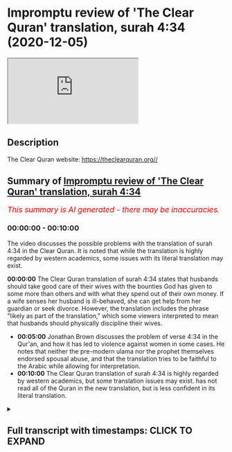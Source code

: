 # Impromptu review of 'The Clear Quran' translation, surah 4:34 (2020-12-05)

<iframe loading='lazy' src='https://www.youtube.com/embed/JhkYto2hX44'></iframe>

## Description

The Clear Quran website: https://theclearquran.org//

## Summary of [Impromptu review of 'The Clear Quran' translation, surah 4:34](https://www.youtube.com/watch?v=JhkYto2hX44)


*<span style="color:red; font-size:125%">This summary is AI generated - there may be inaccuracies</span>. [](/)*

### <a onclick="modifyYTiframeseektime('0')">00:00:00</a> - <a onclick="modifyYTiframeseektime('600')">00:10:00</a>

The video discusses the possible problems with the translation of surah 4:34 in the Clear Quran. It is noted that while the translation is highly regarded by western academics, some issues with its literal translation may exist.

**<a onclick="modifyYTiframeseektime('0')">00:00:00</a>** The Clear Quran translation of surah 4:34 states that husbands should take good care of their wives with the bounties God has given to some more than others and with what they spend out of their own money. If a wife senses her husband is ill-behaved, she can get help from her guardian or seek divorce. However, the translation includes the phrase "likely as part of the translation," which some viewers interpreted to mean that husbands should physically discipline their wives.
* **<a onclick="modifyYTiframeseektime('300')">00:05:00</a>** Jonathan Brown discusses the problem of verse 4:34 in the Qur'an, and how it has led to violence against women in some cases. He notes that neither the pre-modern ulama nor the prophet themselves endorsed spousal abuse, and that the translation tries to be faithful to the Arabic while allowing for interpretation.
* **<a onclick="modifyYTiframeseektime('600')">00:10:00</a>** The Clear Quran translation of surah 4:34 is highly regarded by western academics, but some translation issues may exist. has not read all of the Quran in the new translation, but is less confident in its literal translation.

<details><summary><h2>Full transcript with timestamps: CLICK TO EXPAND</h2></summary>

<a onclick="modifyYTiframeseektime('0')">0:00:00</a> um hello in this um uh impromptu  
<a onclick="modifyYTiframeseektime('3')">0:00:03</a> episode uh i just wanted to uh relay  
<a onclick="modifyYTiframeseektime('6')">0:00:06</a> something that happened to me earlier  
<a onclick="modifyYTiframeseektime('7')">0:00:07</a> today i was up in kilburn not far from  
<a onclick="modifyYTiframeseektime('9')">0:00:09</a> where i live in  
<a onclick="modifyYTiframeseektime('10')">0:00:10</a> here in london uh just talking to some  
<a onclick="modifyYTiframeseektime('12')">0:00:12</a> of the brothers  
<a onclick="modifyYTiframeseektime('13')">0:00:13</a> giving dowa there as they do every  
<a onclick="modifyYTiframeseektime('15')">0:00:15</a> saturday when they can and there's not a  
<a onclick="modifyYTiframeseektime('17')">0:00:17</a> lockdown  
<a onclick="modifyYTiframeseektime('18')">0:00:18</a> and um there's a new translation of the  
<a onclick="modifyYTiframeseektime('20')">0:00:20</a> quran uh they had on the  
<a onclick="modifyYTiframeseektime('21')">0:00:21</a> their desk there with the dow material  
<a onclick="modifyYTiframeseektime('24')">0:00:24</a> and uh this  
<a onclick="modifyYTiframeseektime('25')">0:00:25</a> is the uh quran here  
<a onclick="modifyYTiframeseektime('29')">0:00:29</a> so um we hope you can make that out it's  
<a onclick="modifyYTiframeseektime('31')">0:00:31</a> uh  
<a onclick="modifyYTiframeseektime('32')">0:00:32</a> the clear quran a thematic english  
<a onclick="modifyYTiframeseektime('34')">0:00:34</a> translation by dr mustafa  
<a onclick="modifyYTiframeseektime('36')">0:00:36</a> kattab and uh it's published by aira  
<a onclick="modifyYTiframeseektime('39')">0:00:39</a> based here in london  
<a onclick="modifyYTiframeseektime('40')">0:00:40</a> uh one i one reason and i hear a project  
<a onclick="modifyYTiframeseektime('44')">0:00:44</a> so this is an official quran uh  
<a onclick="modifyYTiframeseektime('46')">0:00:46</a> published by  
<a onclick="modifyYTiframeseektime('47')">0:00:47</a> them and um i just want to do a quick  
<a onclick="modifyYTiframeseektime('49')">0:00:49</a> review of this  
<a onclick="modifyYTiframeseektime('50')">0:00:50</a> new translation now obviously i haven't  
<a onclick="modifyYTiframeseektime('52')">0:00:52</a> read it all but what i did do perhaps a  
<a onclick="modifyYTiframeseektime('55')">0:00:55</a> little bit misjust  
<a onclick="modifyYTiframeseektime('56')">0:00:56</a> mischievously i went straight to verse  
<a onclick="modifyYTiframeseektime('59')">0:00:59</a> 434. now why would i do that well i'll  
<a onclick="modifyYTiframeseektime('61')">0:01:01</a> explain why in a minute but  
<a onclick="modifyYTiframeseektime('63')">0:01:03</a> i read the verse um in the translation  
<a onclick="modifyYTiframeseektime('66')">0:01:06</a> and i'm  
<a onclick="modifyYTiframeseektime('66')">0:01:06</a> aware of some of the arabic issues  
<a onclick="modifyYTiframeseektime('68')">0:01:08</a> actually having read  
<a onclick="modifyYTiframeseektime('70')">0:01:10</a> a really good scholarly discussion of  
<a onclick="modifyYTiframeseektime('72')">0:01:12</a> this very verse  
<a onclick="modifyYTiframeseektime('74')">0:01:14</a> in this book in jonathan brown's  
<a onclick="modifyYTiframeseektime('76')">0:01:16</a> misquoting  
<a onclick="modifyYTiframeseektime('77')">0:01:17</a> muhammad where um on page 274 275  
<a onclick="modifyYTiframeseektime('81')">0:01:21</a> uh uh he discusses the various  
<a onclick="modifyYTiframeseektime('84')">0:01:24</a> translations  
<a onclick="modifyYTiframeseektime('85')">0:01:25</a> of this text and the uh the different  
<a onclick="modifyYTiframeseektime('88')">0:01:28</a> motivations behind them and the problems  
<a onclick="modifyYTiframeseektime('90')">0:01:30</a> it causes  
<a onclick="modifyYTiframeseektime('91')">0:01:31</a> people uh this text in the arabic and  
<a onclick="modifyYTiframeseektime('93')">0:01:33</a> why they translated differently so  
<a onclick="modifyYTiframeseektime('94')">0:01:34</a> sort of read it in my trusty uh abdel  
<a onclick="modifyYTiframeseektime('97')">0:01:37</a> haleem  
<a onclick="modifyYTiframeseektime('98')">0:01:38</a> english translation and this is a very  
<a onclick="modifyYTiframeseektime('101')">0:01:41</a> well known verse i read the whole of the  
<a onclick="modifyYTiframeseektime('103')">0:01:43</a> verse  
<a onclick="modifyYTiframeseektime('104')">0:01:44</a> in context and then i will read this new  
<a onclick="modifyYTiframeseektime('107')">0:01:47</a> clear  
<a onclick="modifyYTiframeseektime('107')">0:01:47</a> quran and you can see why i'm making a  
<a onclick="modifyYTiframeseektime('110')">0:01:50</a> video of it hopefully  
<a onclick="modifyYTiframeseektime('112')">0:01:52</a> so in this good reliable translation it  
<a onclick="modifyYTiframeseektime('114')">0:01:54</a> says husbands should take good care of  
<a onclick="modifyYTiframeseektime('116')">0:01:56</a> their wives  
<a onclick="modifyYTiframeseektime('117')">0:01:57</a> with the bounties god has given to some  
<a onclick="modifyYTiframeseektime('119')">0:01:59</a> more than others  
<a onclick="modifyYTiframeseektime('121')">0:02:01</a> and with what they spend out of their  
<a onclick="modifyYTiframeseektime('122')">0:02:02</a> own money righteous wives are devout  
<a onclick="modifyYTiframeseektime('125')">0:02:05</a> and guard what god would have them guard  
<a onclick="modifyYTiframeseektime('128')">0:02:08</a> in their husband's  
<a onclick="modifyYTiframeseektime('129')">0:02:09</a> absence if you fear high-mindedness from  
<a onclick="modifyYTiframeseektime('132')">0:02:12</a> your wives remind them  
<a onclick="modifyYTiframeseektime('134')">0:02:14</a> of the teaching of god then ignore them  
<a onclick="modifyYTiframeseektime('138')">0:02:18</a> then hit them if they obey you you have  
<a onclick="modifyYTiframeseektime('141')">0:02:21</a> no right to act against them  
<a onclick="modifyYTiframeseektime('142')">0:02:22</a> god is most high and great now the bit i  
<a onclick="modifyYTiframeseektime('146')">0:02:26</a> was interested in is  
<a onclick="modifyYTiframeseektime('147')">0:02:27</a> then hit them that that bit and the  
<a onclick="modifyYTiframeseektime('149')">0:02:29</a> arrow because a note here  
<a onclick="modifyYTiframeseektime('150')">0:02:30</a> is um it says to the bottom of the page  
<a onclick="modifyYTiframeseektime('152')">0:02:32</a> this signifies  
<a onclick="modifyYTiframeseektime('154')">0:02:34</a> a single slap as is clear from the  
<a onclick="modifyYTiframeseektime('156')">0:02:36</a> circumstances of the revelation of this  
<a onclick="modifyYTiframeseektime('159')">0:02:39</a> verse  
<a onclick="modifyYTiframeseektime('160')">0:02:40</a> see also abdul haleem understanding the  
<a onclick="modifyYTiframeseektime('162')">0:02:42</a> quran  
<a onclick="modifyYTiframeseektime('163')">0:02:43</a> pages 46-54 so he's referring to his own  
<a onclick="modifyYTiframeseektime('167')">0:02:47</a> a separate work where there's a quite a  
<a onclick="modifyYTiframeseektime('169')">0:02:49</a> big discussion of that  
<a onclick="modifyYTiframeseektime('171')">0:02:51</a> so i'm aware of the arabic the arabic  
<a onclick="modifyYTiframeseektime('173')">0:02:53</a> does have hit  
<a onclick="modifyYTiframeseektime('174')">0:02:54</a> or strike that is the literal meaning of  
<a onclick="modifyYTiframeseektime('177')">0:02:57</a> the word as translated here  
<a onclick="modifyYTiframeseektime('180')">0:03:00</a> um so let's before i go down to how we  
<a onclick="modifyYTiframeseektime('182')">0:03:02</a> interpret this verse  
<a onclick="modifyYTiframeseektime('184')">0:03:04</a> let me just read to you from this new  
<a onclick="modifyYTiframeseektime('186')">0:03:06</a> clear quran  
<a onclick="modifyYTiframeseektime('188')">0:03:08</a> so it should be even clearer so what  
<a onclick="modifyYTiframeseektime('189')">0:03:09</a> does it say men  
<a onclick="modifyYTiframeseektime('191')">0:03:11</a> are are the caretakers of women as  
<a onclick="modifyYTiframeseektime('194')">0:03:14</a> men have been provisioned by god over  
<a onclick="modifyYTiframeseektime('196')">0:03:16</a> women  
<a onclick="modifyYTiframeseektime('197')">0:03:17</a> and tasked with supporting them  
<a onclick="modifyYTiframeseektime('199')">0:03:19</a> financially and righteous women  
<a onclick="modifyYTiframeseektime('201')">0:03:21</a> are devoutly obedient and when alone  
<a onclick="modifyYTiframeseektime('204')">0:03:24</a> protective of what god has entrusted  
<a onclick="modifyYTiframeseektime('206')">0:03:26</a> them with and if you sense ill  
<a onclick="modifyYTiframeseektime('209')">0:03:29</a> conduct from your women advise them  
<a onclick="modifyYTiframeseektime('211')">0:03:31</a> first  
<a onclick="modifyYTiframeseektime('212')">0:03:32</a> if they persist do not share their beds  
<a onclick="modifyYTiframeseektime('216')">0:03:36</a> but if they still persist then  
<a onclick="modifyYTiframeseektime('218')">0:03:38</a> discipline them light  
<a onclick="modifyYTiframeseektime('219')">0:03:39</a> gently discipline them gently but if  
<a onclick="modifyYTiframeseektime('222')">0:03:42</a> they change their ways  
<a onclick="modifyYTiframeseektime('223')">0:03:43</a> do not be unjust to them surely god is  
<a onclick="modifyYTiframeseektime('225')">0:03:45</a> most high or great  
<a onclick="modifyYTiframeseektime('227')">0:03:47</a> so if they still persist then discipline  
<a onclick="modifyYTiframeseektime('230')">0:03:50</a> them  
<a onclick="modifyYTiframeseektime('230')">0:03:50</a> gently discipline them gently um  
<a onclick="modifyYTiframeseektime('235')">0:03:55</a> this is obviously not a translation this  
<a onclick="modifyYTiframeseektime('237')">0:03:57</a> is a an interpretive  
<a onclick="modifyYTiframeseektime('240')">0:04:00</a> view of what they want the english to  
<a onclick="modifyYTiframeseektime('242')">0:04:02</a> say  
<a onclick="modifyYTiframeseektime('244')">0:04:04</a> at the bottom of the page um there's  
<a onclick="modifyYTiframeseektime('246')">0:04:06</a> actually quite a helpful comment  
<a onclick="modifyYTiframeseektime('247')">0:04:07</a> to this very verse it says disciplining  
<a onclick="modifyYTiframeseektime('249')">0:04:09</a> one's wife gently  
<a onclick="modifyYTiframeseektime('251')">0:04:11</a> is the final resort the earliest  
<a onclick="modifyYTiframeseektime('253')">0:04:13</a> commentators understood  
<a onclick="modifyYTiframeseektime('255')">0:04:15</a> that this was to be light enough not to  
<a onclick="modifyYTiframeseektime('257')">0:04:17</a> leave a mark  
<a onclick="modifyYTiframeseektime('258')">0:04:18</a> it should be done with nothing bigger  
<a onclick="modifyYTiframeseektime('259')">0:04:19</a> than a tooth stick and should  
<a onclick="modifyYTiframeseektime('261')">0:04:21</a> be not be on the face prophet muhammad  
<a onclick="modifyYTiframeseektime('265')">0:04:25</a> said to his companions  
<a onclick="modifyYTiframeseektime('266')">0:04:26</a> do not beat the female servants of god  
<a onclick="modifyYTiframeseektime('269')">0:04:29</a> he said that honorable husbands do not  
<a onclick="modifyYTiframeseektime('271')">0:04:31</a> beat their wives  
<a onclick="modifyYTiframeseektime('272')">0:04:32</a> and he himself never hit a woman or  
<a onclick="modifyYTiframeseektime('274')">0:04:34</a> servant if a woman feels her husband is  
<a onclick="modifyYTiframeseektime('276')">0:04:36</a> ill-behaved then she can get help  
<a onclick="modifyYTiframeseektime('278')">0:04:38</a> from her guardian or seek divorce now  
<a onclick="modifyYTiframeseektime('281')">0:04:41</a> that  
<a onclick="modifyYTiframeseektime('282')">0:04:42</a> comment is fine and that's indeed based  
<a onclick="modifyYTiframeseektime('284')">0:04:44</a> on the earlier sources  
<a onclick="modifyYTiframeseektime('286')">0:04:46</a> what i have a problem with is when it  
<a onclick="modifyYTiframeseektime('287')">0:04:47</a> says then discipline them likely as part  
<a onclick="modifyYTiframeseektime('289')">0:04:49</a> of the translation  
<a onclick="modifyYTiframeseektime('291')">0:04:51</a> um i don't know this is going to come up  
<a onclick="modifyYTiframeseektime('293')">0:04:53</a> it's going to be easy to see or not  
<a onclick="modifyYTiframeseektime('295')">0:04:55</a> if you can see that anyway um  
<a onclick="modifyYTiframeseektime('299')">0:04:59</a> this uh okay so what do we do what's  
<a onclick="modifyYTiframeseektime('302')">0:05:02</a> going on here  
<a onclick="modifyYTiframeseektime('303')">0:05:03</a> in um jonathan brown's excellent book he  
<a onclick="modifyYTiframeseektime('306')">0:05:06</a> discusses as i say this  
<a onclick="modifyYTiframeseektime('307')">0:05:07</a> very subject and the problems uh that  
<a onclick="modifyYTiframeseektime('310')">0:05:10</a> this verse has caused in the minds of  
<a onclick="modifyYTiframeseektime('312')">0:05:12</a> some people particularly in the west  
<a onclick="modifyYTiframeseektime('315')">0:05:15</a> and um and then he makes this helpful  
<a onclick="modifyYTiframeseektime('318')">0:05:18</a> comment  
<a onclick="modifyYTiframeseektime('318')">0:05:18</a> on page 274. ironically the unstated  
<a onclick="modifyYTiframeseektime('322')">0:05:22</a> assumptions that many readers today  
<a onclick="modifyYTiframeseektime('324')">0:05:24</a> would generally see  
<a onclick="modifyYTiframeseektime('326')">0:05:26</a> as encasing the literal meaning of 434  
<a onclick="modifyYTiframeseektime('330')">0:05:30</a> were shared by none of the pre-modern  
<a onclick="modifyYTiframeseektime('332')">0:05:32</a> ulama the ulama the  
<a onclick="modifyYTiframeseektime('334')">0:05:34</a> islamic scholars they are in fact  
<a onclick="modifyYTiframeseektime('336')">0:05:36</a> totally foreign to the islamic tradition  
<a onclick="modifyYTiframeseektime('339')">0:05:39</a> so in other words just reading this as a  
<a onclick="modifyYTiframeseektime('340')">0:05:40</a> verse to beat your wife so to speak  
<a onclick="modifyYTiframeseektime('343')">0:05:43</a> is totally foreign to the islamic  
<a onclick="modifyYTiframeseektime('345')">0:05:45</a> tradition  
<a onclick="modifyYTiframeseektime('346')">0:05:46</a> the pre-modern language so it's not a  
<a onclick="modifyYTiframeseektime('348')">0:05:48</a> modernist issue that goes back  
<a onclick="modifyYTiframeseektime('349')">0:05:49</a> many centuries reading the verse as an  
<a onclick="modifyYTiframeseektime('351')">0:05:51</a> unambiguous legitimization of spousal  
<a onclick="modifyYTiframeseektime('354')">0:05:54</a> abuse  
<a onclick="modifyYTiframeseektime('355')">0:05:55</a> assumes that the quran should be read in  
<a onclick="modifyYTiframeseektime('357')">0:05:57</a> isolation  
<a onclick="modifyYTiframeseektime('358')">0:05:58</a> and that duties should be derived from  
<a onclick="modifyYTiframeseektime('361')">0:06:01</a> it unmediated  
<a onclick="modifyYTiframeseektime('363')">0:06:03</a> yet no pre-modern muslim school of  
<a onclick="modifyYTiframeseektime('365')">0:06:05</a> thought ever advocated that  
<a onclick="modifyYTiframeseektime('367')">0:06:07</a> except perhaps the earlier the early  
<a onclick="modifyYTiframeseektime('370')">0:06:10</a> karajaite extremists  
<a onclick="modifyYTiframeseektime('372')">0:06:12</a> and islamic modernists who claim they do  
<a onclick="modifyYTiframeseektime('375')">0:06:15</a> this today  
<a onclick="modifyYTiframeseektime('376')">0:06:16</a> cannot manage to do so consistently on  
<a onclick="modifyYTiframeseektime('378')">0:06:18</a> the contrary  
<a onclick="modifyYTiframeseektime('380')">0:06:20</a> muslim sects agree that the quran had to  
<a onclick="modifyYTiframeseektime('382')">0:06:22</a> be read through the prism  
<a onclick="modifyYTiframeseektime('384')">0:06:24</a> of the prophet's teachings as expounded  
<a onclick="modifyYTiframeseektime('386')">0:06:26</a> by the ulama  
<a onclick="modifyYTiframeseektime('388')">0:06:28</a> who then disagreed endlessly on what  
<a onclick="modifyYTiframeseektime('390')">0:06:30</a> those teachings should be  
<a onclick="modifyYTiframeseektime('392')">0:06:32</a> the ulima who articulated the islamic  
<a onclick="modifyYTiframeseektime('394')">0:06:34</a> tradition  
<a onclick="modifyYTiframeseektime('395')">0:06:35</a> were men taken as a whole however their  
<a onclick="modifyYTiframeseektime('398')">0:06:38</a> reading of 434  
<a onclick="modifyYTiframeseektime('400')">0:06:40</a> was characterized by neither the  
<a onclick="modifyYTiframeseektime('401')">0:06:41</a> interests of patriarchy  
<a onclick="modifyYTiframeseektime('403')">0:06:43</a> nor what is sometimes imagined to be an  
<a onclick="modifyYTiframeseektime('405')">0:06:45</a> untempered indifference to violence  
<a onclick="modifyYTiframeseektime('408')">0:06:48</a> rather the most salient theme in the  
<a onclick="modifyYTiframeseektime('410')">0:06:50</a> ulama's writings across the centuries  
<a onclick="modifyYTiframeseektime('412')">0:06:52</a> has been one of restricting  
<a onclick="modifyYTiframeseektime('414')">0:06:54</a> almost completely the apparent meaning  
<a onclick="modifyYTiframeseektime('417')">0:06:57</a> of the verse  
<a onclick="modifyYTiframeseektime('418')">0:06:58</a> this seems to have appeared with the  
<a onclick="modifyYTiframeseektime('420')">0:07:00</a> very first infallible  
<a onclick="modifyYTiframeseektime('422')">0:07:02</a> interpreter of god's revelation the  
<a onclick="modifyYTiframeseektime('424')">0:07:04</a> messenger of god himself  
<a onclick="modifyYTiframeseektime('426')">0:07:06</a> canonical sunni hadith collections quote  
<a onclick="modifyYTiframeseektime('428')">0:07:08</a> the prophet  
<a onclick="modifyYTiframeseektime('429')">0:07:09</a> at first teaching his followers do not  
<a onclick="modifyYTiframeseektime('432')">0:07:12</a> strike the female servants of god  
<a onclick="modifyYTiframeseektime('434')">0:07:14</a> and that of course is what's referenced  
<a onclick="modifyYTiframeseektime('435')">0:07:15</a> in the new translation  
<a onclick="modifyYTiframeseektime('437')">0:07:17</a> only when his lieutenant umar complained  
<a onclick="modifyYTiframeseektime('440')">0:07:20</a> about the media uh  
<a onclick="modifyYTiframeseektime('442')">0:07:22</a> the medinan women disrespecting their  
<a onclick="modifyYTiframeseektime('444')">0:07:24</a> husbands  
<a onclick="modifyYTiframeseektime('445')">0:07:25</a> as opposed to the more submissive meccan  
<a onclick="modifyYTiframeseektime('447')">0:07:27</a> wives to whom they were accustomed  
<a onclick="modifyYTiframeseektime('450')">0:07:30</a> did the prophet allow hitting them the  
<a onclick="modifyYTiframeseektime('452')">0:07:32</a> hadith continues  
<a onclick="modifyYTiframeseektime('454')">0:07:34</a> describing how a wave of 70 i  
<a onclick="modifyYTiframeseektime('457')">0:07:37</a> many women subsequently came complaining  
<a onclick="modifyYTiframeseektime('459')">0:07:39</a> to the prophet  
<a onclick="modifyYTiframeseektime('460')">0:07:40</a> about their husbands this led them to  
<a onclick="modifyYTiframeseektime('463')">0:07:43</a> declare that those men who  
<a onclick="modifyYTiframeseektime('465')">0:07:45</a> this led him the prophet to declare that  
<a onclick="modifyYTiframeseektime('468')">0:07:48</a> those men who beat their wives are  
<a onclick="modifyYTiframeseektime('470')">0:07:50</a> not the best among you adding the best  
<a onclick="modifyYTiframeseektime('473')">0:07:53</a> of you  
<a onclick="modifyYTiframeseektime('474')">0:07:54</a> will not strike them  
<a onclick="modifyYTiframeseektime('477')">0:07:57</a> um and then he goes on about the  
<a onclick="modifyYTiframeseektime('480')">0:08:00</a> prophet's  
<a onclick="modifyYTiframeseektime('480')">0:08:00</a> farewell sermon uh which says something  
<a onclick="modifyYTiframeseektime('483')">0:08:03</a> uh quite similar  
<a onclick="modifyYTiframeseektime('484')">0:08:04</a> and talks about um um  
<a onclick="modifyYTiframeseektime('487')">0:08:07</a> about how husband's striking her but  
<a onclick="modifyYTiframeseektime('489')">0:08:09</a> only with a light blow that leaves no  
<a onclick="modifyYTiframeseektime('491')">0:08:11</a> mark  
<a onclick="modifyYTiframeseektime('492')">0:08:12</a> uh et cetera but there's it's a  
<a onclick="modifyYTiframeseektime('494')">0:08:14</a> fascinating chapter  
<a onclick="modifyYTiframeseektime('496')">0:08:16</a> i suppose in this kind of amateur review  
<a onclick="modifyYTiframeseektime('499')">0:08:19</a> that i'm giving my own  
<a onclick="modifyYTiframeseektime('500')">0:08:20</a> my issue with this is  
<a onclick="modifyYTiframeseektime('504')">0:08:24</a> however it seems to have the translation  
<a onclick="modifyYTiframeseektime('507')">0:08:27</a> seems to have  
<a onclick="modifyYTiframeseektime('508')">0:08:28</a> built in or added in the interpretive  
<a onclick="modifyYTiframeseektime('511')">0:08:31</a> hermeneutic of the of what the english  
<a onclick="modifyYTiframeseektime('515')">0:08:35</a> reader is supposed to read  
<a onclick="modifyYTiframeseektime('516')">0:08:36</a> rather than a faithful translation of  
<a onclick="modifyYTiframeseektime('518')">0:08:38</a> the arabic if that makes sense  
<a onclick="modifyYTiframeseektime('519')">0:08:39</a> the arabic has strike or hit the uh  
<a onclick="modifyYTiframeseektime('522')">0:08:42</a> the commentary at the bottom which  
<a onclick="modifyYTiframeseektime('524')">0:08:44</a> explains um  
<a onclick="modifyYTiframeseektime('526')">0:08:46</a> the mitigating factors and the limiting  
<a onclick="modifyYTiframeseektime('528')">0:08:48</a> factors is perfectly fine  
<a onclick="modifyYTiframeseektime('530')">0:08:50</a> but the translation seems to have have  
<a onclick="modifyYTiframeseektime('536')">0:08:56</a> that meaning rather than let the the  
<a onclick="modifyYTiframeseektime('538')">0:08:58</a> english faithfully  
<a onclick="modifyYTiframeseektime('540')">0:09:00</a> and literally translate the arabic and  
<a onclick="modifyYTiframeseektime('543')">0:09:03</a> i'm wondering if  
<a onclick="modifyYTiframeseektime('543')">0:09:03</a> this translation uh is done by a  
<a onclick="modifyYTiframeseektime('545')">0:09:05</a> canadian guy  
<a onclick="modifyYTiframeseektime('547')">0:09:07</a> if this um translation really is aiming  
<a onclick="modifyYTiframeseektime('550')">0:09:10</a> to  
<a onclick="modifyYTiframeseektime('552')">0:09:12</a> create a translation that's acceptable  
<a onclick="modifyYTiframeseektime('554')">0:09:14</a> to a canadian  
<a onclick="modifyYTiframeseektime('555')">0:09:15</a> western audience rather than be very  
<a onclick="modifyYTiframeseektime('559')">0:09:19</a> literal and faithful  
<a onclick="modifyYTiframeseektime('560')">0:09:20</a> to the arabic itself and um  
<a onclick="modifyYTiframeseektime('564')">0:09:24</a> and that might be seen by some as a  
<a onclick="modifyYTiframeseektime('566')">0:09:26</a> criticism um  
<a onclick="modifyYTiframeseektime('567')">0:09:27</a> because i don't really when i come to a  
<a onclick="modifyYTiframeseektime('570')">0:09:30</a> translation of the quran i want  
<a onclick="modifyYTiframeseektime('572')">0:09:32</a> to see a minimal amount of  
<a onclick="modifyYTiframeseektime('573')">0:09:33</a> interpretation and a maximum amount of  
<a onclick="modifyYTiframeseektime('576')">0:09:36</a> translation so to speak now all  
<a onclick="modifyYTiframeseektime('578')">0:09:38</a> translation is interpretation i get that  
<a onclick="modifyYTiframeseektime('580')">0:09:40</a> but sometimes the interpretation seems  
<a onclick="modifyYTiframeseektime('582')">0:09:42</a> to massively overwhelm  
<a onclick="modifyYTiframeseektime('583')">0:09:43</a> the translation but arguably  
<a onclick="modifyYTiframeseektime('586')">0:09:46</a> and that seems to be the case uh with  
<a onclick="modifyYTiframeseektime('589')">0:09:49</a> this translation so  
<a onclick="modifyYTiframeseektime('591')">0:09:51</a> i i think in the light of that i will  
<a onclick="modifyYTiframeseektime('592')">0:09:52</a> not be recommending this translation  
<a onclick="modifyYTiframeseektime('594')">0:09:54</a> um i will stick with uh this translation  
<a onclick="modifyYTiframeseektime('598')">0:09:58</a> abdel haleem which as i said before is  
<a onclick="modifyYTiframeseektime('601')">0:10:01</a> regarded very highly by  
<a onclick="modifyYTiframeseektime('603')">0:10:03</a> western academics who are aware of the  
<a onclick="modifyYTiframeseektime('606')">0:10:06</a> translation issues um and there we go  
<a onclick="modifyYTiframeseektime('610')">0:10:10</a> as i say i haven't read all the quran uh  
<a onclick="modifyYTiframeseektime('612')">0:10:12</a> in this new translation so maybe the  
<a onclick="modifyYTiframeseektime('613')">0:10:13</a> rest of it doesn't suffer from that  
<a onclick="modifyYTiframeseektime('616')">0:10:16</a> arguably suffer from that problem um so  
<a onclick="modifyYTiframeseektime('619')">0:10:19</a> uh but i think having looked at that  
<a onclick="modifyYTiframeseektime('621')">0:10:21</a> test verse  
<a onclick="modifyYTiframeseektime('622')">0:10:22</a> to see how it deals with the arabic i'm  
<a onclick="modifyYTiframeseektime('624')">0:10:24</a> i'm less inclined as i say to  
<a onclick="modifyYTiframeseektime('627')">0:10:27</a> have confidence that the rest of it will  
<a onclick="modifyYTiframeseektime('628')">0:10:28</a> be a fairly literal translation and may  
<a onclick="modifyYTiframeseektime('631')">0:10:31</a> well give me the opinions of  
<a onclick="modifyYTiframeseektime('634')">0:10:34</a> a more liberal muslim interpretation  
<a onclick="modifyYTiframeseektime('637')">0:10:37</a> instead anyway that's just my review  
<a onclick="modifyYTiframeseektime('639')">0:10:39</a> thank you  

</details>
